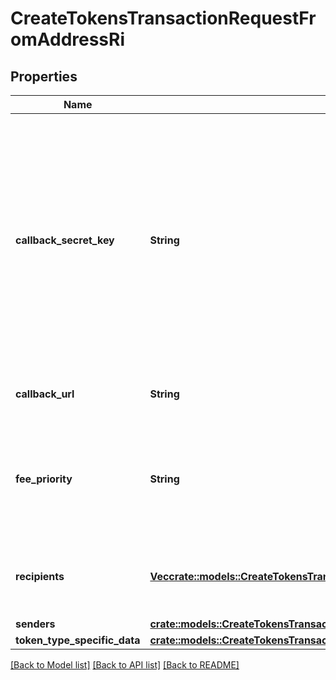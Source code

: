# CreateTokensTransactionRequestFromAddressRi

## Properties

Name | Type | Description | Notes
------------ | ------------- | ------------- | -------------
**callback_secret_key** | **String** | Represents the Secret Key value provided by the customer. This field is used for security purposes during the callback notification, in order to prove the sender of the callback as Crypto APIs. | 
**callback_url** | **String** | Verified URL for sending callbacks | 
**fee_priority** | **String** | Represents the fee priority of the automation, whether it is \"slow\", \"standard\" or \"fast\". | 
**recipients** | [**Vec<crate::models::CreateTokensTransactionRequestFromAddressRiRecipients>**](CreateTokensTransactionRequestFromAddressRI_recipients.md) | Defines the destination for the transaction, i.e. the recipient(s). | 
**senders** | [**crate::models::CreateTokensTransactionRequestFromAddressRiSenders**](CreateTokensTransactionRequestFromAddressRI_senders.md) |  | 
**token_type_specific_data** | [**crate::models::CreateTokensTransactionRequestFromAddressRis**](CreateTokensTransactionRequestFromAddressRIS.md) |  | 

[[Back to Model list]](../README.md#documentation-for-models) [[Back to API list]](../README.md#documentation-for-api-endpoints) [[Back to README]](../README.md)


